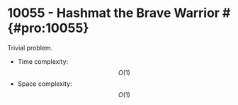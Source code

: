 # 10055 - Hashmat the Brave Warrior # {#pro:10055}

Trivial problem.
- Time complexity: $$O(1)$$
- Space complexity: $$O(1)$$
